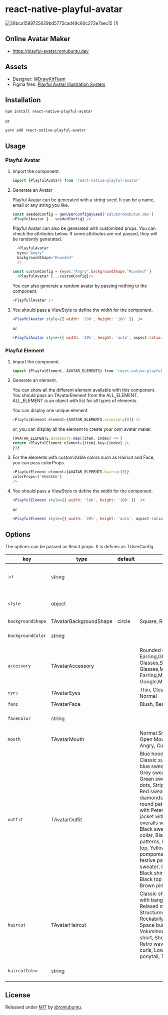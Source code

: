 # react-native-playful-avatar


![28bca1599725629bd5775cad49c80c272e7aec15 (1)](https://github.com/user-attachments/assets/d803e637-6daa-4a6d-8a10-f38a04b1b862)


## Online Avatar Maker

- https://playful-avatar.romubuntu.dev

## Assets

- Designer: [@DrawKitTeam](https://www.drawkit.com/)
- Figma files: [Playful Avatar Illustration System](https://www.figma.com/community/file/1034368792791687764/playful-avatar-creator-drawkit)

## Installation

```sh
npm install react-native-playful-avatar
```

or

```sh
yarn add react-native-playful-avatar
```

## Usage

### Playful Avatar

1. Import the component.
    ```js
    import {PlayfulAvatar} from 'react-native-playful-avatar'
    ```
2. Generate an Avatar

    Playful Avatar can be generated with a string seed. It can be a name, email or any string you like.
    ```js
    const seededConfig = genUserConfigBySeed('salut@romubutun.dev')
    <PlayfulAvatar {...seededConfig} />
    ```

    Playful Avatar can also be generated with customized props. You can check the attributes below. If some attributes are not passed, they will be randomly generated.
    ```js
      <PlayfulAvatar
      eyes="Angry"
      backgroundShape="Rounded"
      />
    ```

    ```js
    const customConfig = {eyes:"Angry",backgroundShape:"Rounded" }
      <PlayfulAvatar {...customConfig}/>
    ```


    You can also generate a random avatar by passing nothing to the component.
    ```js
    <PlayfullAvatar />
    ```


3. You should pass a ViewStyle to define the width for the component.

    ```jsx
    <PlayfulAvatar style={{ width: '100', height: '100' }}  />
    ```
    or

    ```jsx
    <PlayfulAvatar style={{ width: '20%', height: 'auto', aspect-ratio:1 }}  />
    ```

### Playful Element

1. Import the component.
    ```js
    import {PlayfulElement, AVATAR_ELEMENTS} from 'react-native-playful-avatar'
    ```
2. Generate an element.

    You can show all the different element available with this component. You should pass an TAvatarElement from the ALL_ELEMENT. ALL_ELEMENT is an object with list for all types of elements.

    You can display one unique element.
    ```js
    <PlayfulElement element={AVATAR_ELEMENTS.accessory[0]} />
    ```

    or, you can display all the element to create your own avatar maker.
    ```js
    {AVATAR_ELEMENTS.accessory.map((item, index) => {
    return <PlayfulElement element={item} key={index} />
    })}
    ```
3. For the elements with customizable colors such as Haircut and Face, you can pass colorProps.
    ```js
    <PlayfulElement element={AVATAR_ELEMENTS.haircut[0]}
    colorProps={'#EEEEEE'}
    />
    ```

4. You should pass a ViewStyle to define the width for the component.

    ```jsx
    <PlayfulElement style={{ width: '100', height: '100' }}  />
    ```
    or

    ```jsx
    <PlayfulElement style={{ width: '20%', height: 'auto', aspect-ratio:1 }}  />
    ```


## Options

The options can be passed as React props. It is defines as TUserConfig.

| key            | type   | default | accept                                       | tips                 |
| -------------- | ------ | ------- | -------------------------------------------- | -------------------- |
| `id`           | string |         |                                              | Only for React Props |
| `style`        | object |         |                                              | Only for React Props |
| `backgroundShape`| TAvatarBackgroundShape | circle  | Square, Rounded, Circle    |                      |
| `backgroundColor`| string |       |                                              | Use Hex colors       |
| `accessory`    | TAvatarAccessory |         | Rounded Glasses,Simple Earring,Glasses,Futuristic Glasses,Stylish Glasses,Mask,Earring,Cap,Circle Earring,Mask Google,Moustache,Earphone|                      |
| `eyes`         | TAvatarEyes |         |Thin, Closed, Cynic, Sad, Angry, Normal       |                      |
| `face`         | TAvatarFace |         |  Blush, Beard, Normal                         |                      |
| `faceColor`    | string |         |                                              |Use Hex colors            |
| `mouth`        | TAvatarMouth |         | Normal Smile, Normal Thin, Eat, Open Mouth Open Tooth, Sad, Angry, Cute, Hate, Smiliey |                      |
| `outfit`       | TAvatarOutfit |         | Blue hoodie, Retro yellow polo, Classic suit with red tie, Pastel blue sweater, Aviator jacket, Grey sweater with white scarf, Green sweater with yellow polka dots, Striped purple cardigan, Red sweater with white diamonds,  Pink sweater with round patterns, Purple sweater with Peter Pan collar,  Chic jacket with gold pendant, Blue overalls with green buttons, Black sweater with floral white collar, Black top with geometric patterns, Black buttoned tank top, Yellow top with black pompoms, Orange top with festive patterns, Simple purple sweater, Classic blue overalls, Black shirt with white collar, Black top with wavy stripes, Brown pinafore dress
| `haircut`    | TAvatarHaircut |         |Classic short, Double bun, Bob with bangs, Retro pompadour, Relaxed mullet, Natural waves, Structured short, Stylish quiff, Rockabilly, Bohemian flower, Space buns, Messy pixie, Voluminous curls, Asymmetrical short, Short curls, Spiky punk, Retro wave, Wavy short, Thick curls, Low ponytail, High ponytail, Tight curls, Side shave |                      |
| `haircutColor`    | string |         |                                              | Use Hex colors       |


## License

Released under [MIT](/LICENSE) by [@romubuntu](https://me.romubuntu.dev).
